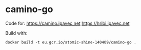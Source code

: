 # camino-go

Code for:
https://camino.ipavec.net
https://hribi.ipavec.net

Build with:

```
docker build -t eu.gcr.io/atomic-shine-140409/camino-go .
```
